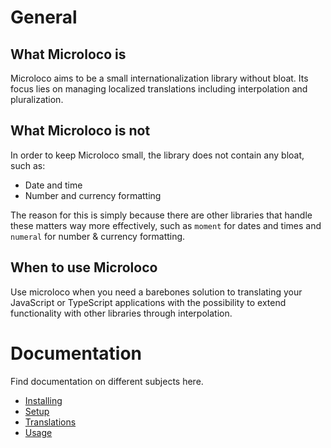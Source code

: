 # General

## What Microloco is

Microloco aims to be a small internationalization library without bloat. Its focus lies on managing localized translations including interpolation and pluralization. 

## What Microloco is not 

In order to keep Microloco small, the library does not contain any bloat, such as:

- Date and time
- Number and currency formatting

The reason for this is simply because there are other libraries that handle these matters way more effectively, such as `moment` for dates and times and `numeral` for number & currency formatting.

## When to use Microloco

Use microloco when you need a barebones solution to translating your JavaScript or TypeScript applications with the possibility to extend functionality with other libraries through interpolation. 

# Documentation 

Find documentation on different subjects here.


- [Installing](installing.md)
- [Setup](setup.md)
- [Translations](translations.md)
- [Usage](usage.md)